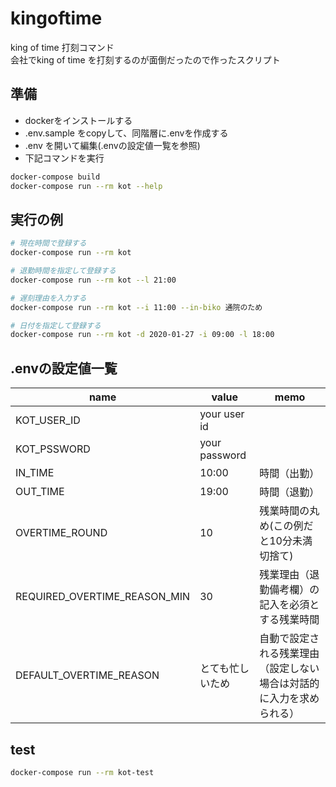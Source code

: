 # kingoftime

king of time 打刻コマンド  
会社でking of time を打刻するのが面倒だったので作ったスクリプト

## 準備
* dockerをインストールする
* .env.sample をcopyして、同階層に.envを作成する
* .env を開いて編集(.envの設定値一覧を参照)
* 下記コマンドを実行

```bash
docker-compose build
docker-compose run --rm kot --help
```

## 実行の例

```bash
# 現在時間で登録する
docker-compose run --rm kot

# 退勤時間を指定して登録する
docker-compose run --rm kot --l 21:00

# 遅刻理由を入力する
docker-compose run --rm kot --i 11:00 --in-biko 通院のため

# 日付を指定して登録する
docker-compose run --rm kot -d 2020-01-27 -i 09:00 -l 18:00
```

## .envの設定値一覧
| name | value | memo |
----|---- |---- 
| KOT_USER_ID | your user id | |
| KOT_PSSWORD | your password | |
| IN_TIME | 10:00 | 時間（出勤） |
| OUT_TIME | 19:00 | 時間（退勤） |
| OVERTIME_ROUND | 10 | 残業時間の丸め(この例だと10分未満切捨て) |
| REQUIRED_OVERTIME_REASON_MIN | 30 | 残業理由（退勤備考欄）の記入を必須とする残業時間 |
| DEFAULT_OVERTIME_REASON | とても忙しいため | 自動で設定される残業理由（設定しない場合は対話的に入力を求められる） |

## test

```bash
docker-compose run --rm kot-test
```